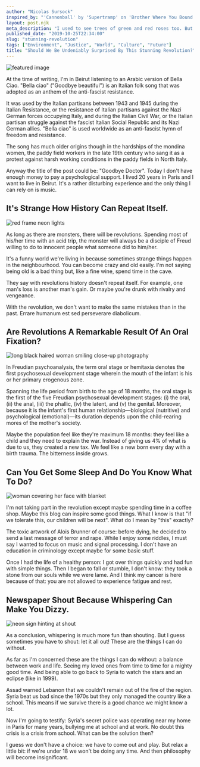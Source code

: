 ```yaml
---
author: "Nicolas Sursock"
inspired_by: "'Cannonball' by 'Supertramp' on 'Brother Where You Bound'"
layout: post.njk
meta_description: "I used to see trees of green and red roses too. But all people in Lebanon can see is how they've been messed up and abused for 50 years."
published_date: "2019-10-25T22:34:00"
slug: "stunning-revolution"
tags: ["Environment", "Justice", "World", "Culture", "Future"]
title: "Should We Be Undeniably Surprised By This Stunning Revolution?"
---
```


![featured image](https://images.unsplash.com/photo-1622566359362-539a508d6af5?ixlib=rb-4.0.3&ixid=MnwxMjA3fDB8MHxwaG90by1wYWdlfHx8fGVufDB8fHx8&auto=format&fit=crop)

At the time of writing, I'm in Beirut listening to an Arabic version of Bella Ciao. "Bella ciao" ("Goodbye beautiful") is an Italian folk song that was adopted as an anthem of the anti-fascist resistance.

It was used by the Italian partisans between 1943 and 1945 during the Italian Resistance, or the resistance of Italian partisans against the Nazi German forces occupying Italy, and during the Italian Civil War, or the Italian partisan struggle against the fascist Italian Social Republic and its Nazi German allies. "Bella ciao" is used worldwide as an anti-fascist hymn of freedom and resistance.

The song has much older origins though in the hardships of the mondina women, the paddy field workers in the late 19th century who sang it as a protest against harsh working conditions in the paddy fields in North Italy.

Anyway the title of the post could be: "Goodbye Doctor". Today I don't have enough money to pay a psychological support. I lived 20 years in Paris and I want to live in Beirut. It's a rather disturbing experience and the only thing I can rely on is music.

## It's Strange How History Can Repeat Itself.

![red frame neon lights](https://images.unsplash.com/photo-1533009818448-9da32131ba79?ixlib=rb-4.0.3&ixid=MnwxMjA3fDB8MHxwaG90by1wYWdlfHx8fGVufDB8fHx8&auto=format&fit=crop&q=80&w=800&h=600)

As long as there are monsters, there will be revolutions. Spending most of his/her time with an acid trip, the monster will always be a disciple of Freud willing to do to innocent people what someone did to him/her.

It's a funny world we're living in because sometimes strange things happen in the neighbourhood. You can become crazy and old easily. I'm not saying being old is a bad thing but, like a fine wine, spend time in the cave.

They say with revolutions history doesn't repeat itself. For example, one man's loss is another man's gain. Or maybe you're drunk with rivalry and vengeance.

With the revolution, we don't want to make the same mistakes than in the past. Errare humanum est sed perseverare diabolicum.

## Are Revolutions A Remarkable Result Of An Oral Fixation?

![long black haired woman smiling close-up photography](https://images.unsplash.com/photo-1489278353717-f64c6ee8a4d2?ixlib=rb-4.0.3&ixid=MnwxMjA3fDB8MHxwaG90by1wYWdlfHx8fGVufDB8fHx8&auto=format&fit=crop&q=80&w=800&h=600)

In Freudian psychoanalysis, the term oral stage or hemitaxia denotes the first psychosexual development stage wherein the mouth of the infant is his or her primary erogenous zone.

Spanning the life period from birth to the age of 18 months, the oral stage is the first of the five Freudian psychosexual development stages: (i) the oral, (ii) the anal, (iii) the phallic, (iv) the latent, and (v) the genital. Moreover, because it is the infant's first human relationship—biological (nutritive) and psychological (emotional)—its duration depends upon the child-rearing mores of the mother's society.

Maybe the population feel like they're maximum 18 months: they feel like a child and they need to explain the war. Instead of giving us 4% of what is due to us, they created a new tax. We feel like a new born every day with a birth trauma. The bitterness inside grows.

## Can You Get Some Sleep And Do You Know What To Do?

![woman covering her face with blanket](https://images.unsplash.com/photo-1512548438457-4c9584d3766b?ixlib=rb-4.0.3&ixid=MnwxMjA3fDB8MHxwaG90by1wYWdlfHx8fGVufDB8fHx8&auto=format&fit=crop&q=80&w=800&h=600)

I'm not taking part in the revolution except maybe spending time in a coffee shop. Maybe this blog can inspire some good things. What I know is that "if we tolerate this, our children will be next". What do I mean by "this" exactly?

The toxic artwork of Alois Brunner of course: before dying, he decided to send a last message of terror and rape. While I enjoy some riddles, I must say I wanted to focus on music and signal processing. I don't have an education in criminology except maybe for some basic stuff.

Once I had the life of a healthy person: I got over things quickly and had fun with simple things. Then I began to fall or stumble, I don't know: they took a stone from our souls while we were lame. And I think my cancer is here because of that: you are not allowed to experience fatigue and rest.

## Newspaper Shout Because Whispering Can Make You Dizzy.

![neon sign hinting at shout](https://images.unsplash.com/photo-1611164322025-2f5a1b4cf53d?ixlib=rb-4.0.3&ixid=MnwxMjA3fDB8MHxwaG90by1wYWdlfHx8fGVufDB8fHx8&auto=format&fit=crop&q=80&w=800&h=600)

As a conclusion, whispering is much more fun than shouting. But I guess sometimes you have to shout: let it all out! These are the things I can do without.

As far as I'm concerned these are the things I can do without: a balance between work and life. Seeing my loved ones from time to time for a mighty good time. And being able to go back to Syria to watch the stars and an eclipse (like in 1999).

Assad warned Lebanon that we couldn't remain out of the fire of the region. Syria beat us bad since the 1970s but they only managed the country like a school. This means if we survive there is a good chance we might know a lot.

Now I'm going to testify: Syria's secret police was operating near my home in Paris for many years, bullying me at school and at work. No doubt this crisis is a crisis from school. What can be the solution then?

I guess we don't have a choice: we have to come out and play. But relax a little bit: if we're under 18 we won't be doing any time. And then philosophy will become insignificant. 